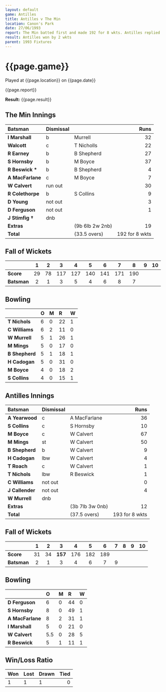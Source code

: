 ```yaml
---
layout: default
game: Antilles
title: Antilles v The Min
location: Canon's Park
date: 27/06/1993
report: The Min batted first and made 192 for 8 wkts. Antilles replied with 193 for 8 wkts
result: Antilles won by 2 wkts
parent: 1993 Fixtures
---
```


# {{page.game}}

Played at {{page.location}} on {{page.date}}

{{page.report}}

**Result:** {{page.result}}

## The Min Innings

| Batsman | Dismissal |  | Runs |
|:---|:---|---|---:|
| **I Marshall** | b | Murrell | 32 | 
| **Walcott** | c | T Nicholls | 22 | 
| **R Earney** | b | B Shepherd | 27 | 
| **S Hornsby** | b | M Boyce | 37 | 
| **R Beswick &#42;** | b | B Shepherd | 4 | 
| **A MacFarlane** | c | M Boyce | 7 | 
| **W Calvert** | run out |  | 30 | 
| **R Colethorpe** | b | S Collins | 9 | 
| **D Young** | not out |  | 3 | 
| **D Ferguson** | not out |  | 1 | 
| **J Stimfig &#8224;** | dnb |  |  | 
| **Extras** | | (9b 6lb 2w 2nb) | 19 | 
| **Total** | | (33.5 overs) | 192 for 8 wkts | 

## Fall of Wickets

| | 1 | 2 | 3 | 4 | 5 | 6 | 7 | 8 | 9 | 10 |
|---|:---:|:---:|:---:|:---:|:---:|:---:|:---:|:---:|:---:|:---:|
| **Score** | 29 | 78 | 117 | 127 | 140 | 141 | 171 | 190 |  |  |
| **Batsman** | 2 | 1 | 3 | 5 | 4 | 6 | 8 | 7 |  |  |

## Bowling

| | O | M | R | W |
|---|:---|:---|:---|:---|
| **T Nichols** | 6 | 0 | 22 | 1 |
| **C Williams** | 6 | 2 | 11 | 0 |
| **W Murrell** | 5 | 1 | 26 | 1 |
| **M Mings** | 5 | 0 | 17 | 0 |
| **B Shepherd** | 5 | 1 | 18 | 1 |
| **H Cadogan** | 5 | 0 | 31 | 0 |
| **M Boyce** | 4 | 0 | 18 | 2 |
| **S Collins** | 4 | 0 | 15 | 1 |

## Antilles Innings

| Batsman | Dismissal |  | Runs |
|:---|:---|---|---:|
| **A Yearwood** | c | A MacFarlane | 36 |
| **S Collins** | c | S Hornsby | 10 |
| **M Boyce** | c | W Calvert | 67 |
| **M Mings** | st | W Calvert | 50 |
| **B Shepherd** | b | W Calvert | 9 |
| **H Cadogan** | lbw | W Calvert | 4 |
| **T Roach** | c | W Calvert | 1 |
| **T Nichols** | lbw | R Beswick | 1 |
| **C Williams** | not out |  | 0 |
| **J Callender** | not out |  | 4 |
| **W Murrell** | dnb |  |  |
| **Extras** | | (3b 7lb 3w 0nb) | 12 | 
| **Total** | | (37.5 overs) | 193 for 8 wkts | 

## Fall of Wickets

| | 1 | 2 | 3 | 4 | 5 | 6 | 7 | 8 | 9 | 10 |
|---|:---:|:---:|:---:|:---:|:---:|:---:|:---:|:---:|:---:|:---:|
| **Score** | 31 | 34 | **157** | 176 | 182 | 189 |  |  |  |  |
| **Batsman** | 2 | 1 | 3 | 4 | 6 | 7 | 9 |  |  |  |

## Bowling

| | O | M | R | W |
|---|:---|:---|:---|:---|
| **D Ferguson** | 6 | 0 | 44 | 0 |
| **S Hornsby** | 8 | 0 | 49 | 1 |
| **A MacFarlane** | 8 | 2 | 31 | 1 |
| **I Marshall** | 5 | 0 | 21 | 0 |
| **W Calvert** | 5.5 | 0 | 28 | 5 |
| **R Beswick** | 5 | 1 | 11 | 1 |

## Win/Loss Ratio

| Won | Lost | Drawn | Tied |
|:---|:---|:---|---:|
| 1 | 1 | 1 | 0 |